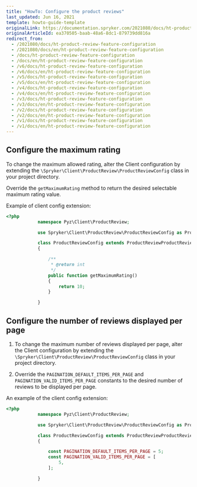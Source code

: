 ```yaml
---
title: "HowTo: Configure the product reviews"
last_updated: Jun 16, 2021
template: howto-guide-template
originalLink: https://documentation.spryker.com/2021080/docs/ht-product-review-feature-configuration
originalArticleId: ea370505-baab-48a6-8dc1-879739dd816a
redirect_from:
  - /2021080/docs/ht-product-review-feature-configuration
  - /2021080/docs/en/ht-product-review-feature-configuration
  - /docs/ht-product-review-feature-configuration
  - /docs/en/ht-product-review-feature-configuration
  - /v6/docs/ht-product-review-feature-configuration
  - /v6/docs/en/ht-product-review-feature-configuration
  - /v5/docs/ht-product-review-feature-configuration
  - /v5/docs/en/ht-product-review-feature-configuration
  - /v4/docs/ht-product-review-feature-configuration
  - /v4/docs/en/ht-product-review-feature-configuration
  - /v3/docs/ht-product-review-feature-configuration
  - /v3/docs/en/ht-product-review-feature-configuration
  - /v2/docs/ht-product-review-feature-configuration
  - /v2/docs/en/ht-product-review-feature-configuration
  - /v1/docs/ht-product-review-feature-configuration
  - /v1/docs/en/ht-product-review-feature-configuration
---
```


## Configure the maximum rating

To change the maximum allowed rating, alter the Client configuration by extending the `\Spryker\Client\ProductReview\ProductReviewConfig` class in your project directory.

Override the `getMaximumRating` method to return the desired selectable maximum rating value.

Example of client config extension:

```php
<?php
            namespace Pyz\Client\ProductReview;

            use Spryker\Client\ProductReview\ProductReviewConfig as ProductReviewProductReviewConfig;

            class ProductReviewConfig extends ProductReviewProductReviewConfig
            {

                /**
                 * @return int
                 */
                public function getMaximumRating()
                {
                    return 10;
                }

            }
```

## Configure the number of reviews displayed per page

1. To change the maximum number of reviews displayed per page, alter the Client configuration by extending the `\Spryker\Client\ProductReview\ProductReviewConfig` class in your project directory.

2. Override the `PAGINATION_DEFAULT_ITEMS_PER_PAGE` and `PAGINATION_VALID_ITEMS_PER_PAGE` constants to the desired number of reviews to be displayed per page.

An example of the client config extension:

```php
<?php
            namespace Pyz\Client\ProductReview;

            use Spryker\Client\ProductReview\ProductReviewConfig as ProductReviewProductReviewConfig;

            class ProductReviewConfig extends ProductReviewProductReviewConfig
            {

                const PAGINATION_DEFAULT_ITEMS_PER_PAGE = 5;
                const PAGINATION_VALID_ITEMS_PER_PAGE = [
                    5,
                ];

            }
```
